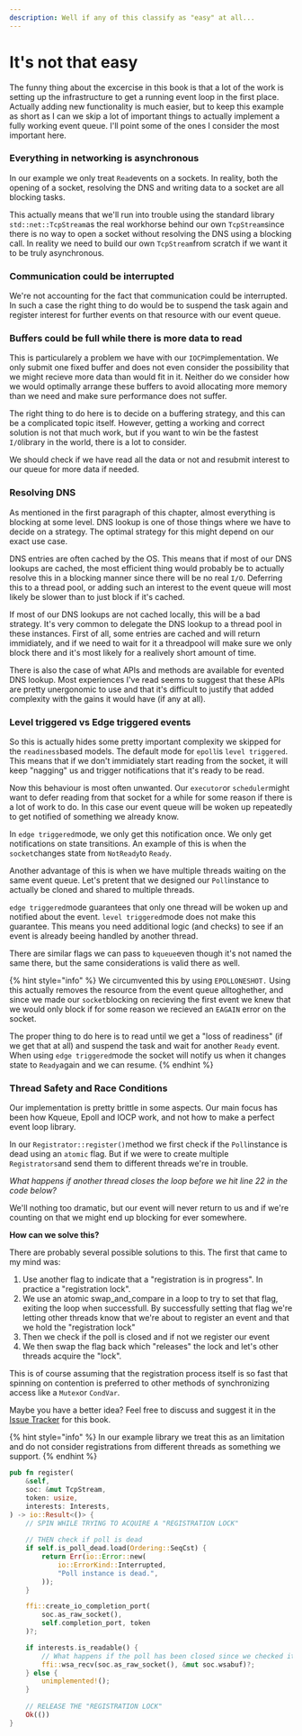 ```yaml
---
description: Well if any of this classify as "easy" at all...
---
```


# It's not that easy

The funny thing about the excercise in this book is that a lot of the work is setting up the infrastructure to get a running event loop in the first place. Actually adding new functionality is much easier, but to keep this example as short as I can we skip a lot of important things to actually implement a fully working event queue. I'll point some of the ones I consider the most important here.

### Everything in networking is asynchronous

In our example we only treat `Read`events on a sockets. In reality, both the opening of a socket, resolving the DNS and writing data to a socket are all blocking tasks. 

This actually means that we'll run into trouble using the standard library `std::net::TcpStream`as the real workhorse behind our own `TcpStream`since there is no way to open a socket without resolving the DNS using a blocking call. In reality we need to build our own `TcpStream`from scratch if we want it to be truly asynchronous.

### Communication could be interrupted

We're not accounting for the fact that communication could be interrupted. In such a case the right thing to do would be to suspend the task again and register interest for further events on that resource with our event queue.

### Buffers could be full while there is more data to read

This is particularely a problem we have with our `IOCP`implementation. We only submit one fixed buffer and does not even consider the possibility that we might recieve more data than would fit in it. Neither do we consider how we would optimally arrange these buffers to avoid allocating more memory than we need and make sure performance does not suffer.

The right thing to do here is to decide on a buffering strategy, and this can be a complicated topic itself. However, getting a working and correct solution is not that much work, but if you want to win be the fastest `I/O`library in the world, there is a lot to consider. 

We should check if we have read all the data or not and resubmit interest to our queue for more data if needed.

### Resolving DNS

As mentioned in the first paragraph of this chapter, almost everything is blocking at some level. DNS lookup is one of those things where we have to decide on a strategy. The optimal strategy for this might depend on our exact use case.

DNS entries are often cached by the OS. This means that if most of our DNS lookups are cached, the most efficient thing would probably be to actually resolve this in a blocking manner since there will be no real `I/O`. Deferring this to a thread pool, or adding such an interest to the event queue will most likely be slower than to just block if it's cached.

If most of our DNS lookups are not cached locally, this will be a bad strategy. It's very common to delegate the DNS lookup to a thread pool in these instances. First of all, some entries are cached and will return immidiately, and if we need to wait for it a threadpool will make sure we only block there and it's most likely for a realively short amount of time.

There is also the case of what APIs and methods are available for evented DNS lookup. Most experiences I've read seems to suggest that these APIs are pretty unergonomic to use and that it's difficult to justify that added complexity with the gains it would have \(if any at all\).

### Level triggered vs Edge triggered events

So this is actually hides some pretty important complexity we skipped for the `readiness`based models. The default mode for `epoll`is `level triggered`. This means that if we don't immidiately start reading from the socket, it will keep "nagging" us and trigger notifications that it's ready to be read.

Now this behaviour is most often unwanted. Our `executor`or `scheduler`might want to defer reading from that socket for a while for some reason if there is a lot of work to do. In this case our event queue will be woken up repeatedly to get notified of something we already know.

In `edge triggered`mode, we only get this notification once. We only get notifications on state transitions. An example of this is when the `socket`changes state from `NotReady`to `Ready`.

Another advantage of this is when we have multiple threads waiting on the same event queue. Let's pretent that we designed our `Poll`instance to actually be cloned and shared to multiple threads.

`edge triggered`mode guarantees that only one thread will be woken up and notified about the event. `level triggered`mode does not make this guarantee. This means you need additional logic \(and checks\) to see if an event is already beeing handled by another thread.

There are similar flags we can pass to `kqueue`even though it's not named the same there, but the same considerations is valid there as well.

{% hint style="info" %}
We circumvented this by using `EPOLLONESHOT.` Using this actually removes the resource from the event queue alltoghether, and since we made our `socket`blocking on recieving the first event we knew that we would only block if for some reason we recieved an `EAGAIN` error on the socket.

The proper thing to do here is to read until we get a "loss of readiness" \(if we get that at all\) and suspend the task and wait for another `Ready` event. When using `edge triggered`mode the socket will notify us when it changes state to `Ready`again and we can resume.
{% endhint %}

### Thread Safety and Race Conditions

Our implementation is pretty brittle in some aspects. Our main focus has been how Kqueue, Epoll and IOCP work, and not how to make a perfect event loop library.

In our `Registrator::register()`method we first check if the `Poll`instance is dead using an `atomic` flag. But if we were to create multiple `Registrators`and send them to different threads we're in trouble.

_What happens if another thread closes the loop before we hit line 22 in the code below?_

We'll nothing too dramatic, but our event will never return to us and if we're counting on that we might end up blocking for ever somewhere. 

**How can we solve this?**

There are probably several possible solutions to this. The first that came to my mind was:

1. Use another flag to indicate that a "registration is in progress". In practice a "registration lock".
2. We use an atomic swap\_and\_compare in a loop to try to set that flag, exiting the loop when successfull. By successfully setting that flag we're letting other threads know that we're about to register an event and that we hold the "registration lock"
3. Then we check if the poll is closed and if not we register our event
4. We then swap the flag back which "releases" the lock and let's other threads acquire the "lock".

This is of course assuming that the registration process itself is so fast that spinning on contention is preferred to other methods of synchronizing access like a `Mutex`or `CondVar`.

Maybe you have a better idea? Feel free to discuss and suggest it in the [Issue Tracker](https://github.com/cfsamson/book-exploring-epoll-kqueue-iocp/issues) for this book.

{% hint style="info" %}
In our example library we treat this as an limitation and do not consider registrations from different threads as something we support.
{% endhint %}

```rust
pub fn register(
    &self,
    soc: &mut TcpStream,
    token: usize,
    interests: Interests,
) -> io::Result<()> {
    // SPIN WHILE TRYING TO ACQUIRE A "REGISTRATION LOCK"
    
    // THEN check if poll is dead
    if self.is_poll_dead.load(Ordering::SeqCst) {
        return Err(io::Error::new(
            io::ErrorKind::Interrupted,
            "Poll instance is dead.",
        ));    
    }

    ffi::create_io_completion_port(
        soc.as_raw_socket(), 
        self.completion_port, token
    )?;

    if interests.is_readable() {
        // What happens if the poll has been closed since we checked it?
        ffi::wsa_recv(soc.as_raw_socket(), &mut soc.wsabuf)?;
    } else {
        unimplemented!();
    }
    
    // RELEASE THE "REGISTRATION LOCK"
    Ok(())
}
```



